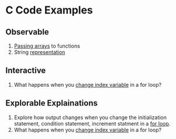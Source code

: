 # C Code Examples

## Observable

1. [Passing arrays](observable/arrays/passing) to functions
2. String [representation](observable/strings/representation)

## Interactive

1. What happens when you [change index variable](interactive/loops/index-variable) in a for loop?  

## Explorable Explainations

1. Explore how output changes when you change the initialization statement, condition statement, increment statment in a [for loop](explorable/loops/for).
2. What happens when you [change index variable](explorable/loops/index-variable) in a for loop?  